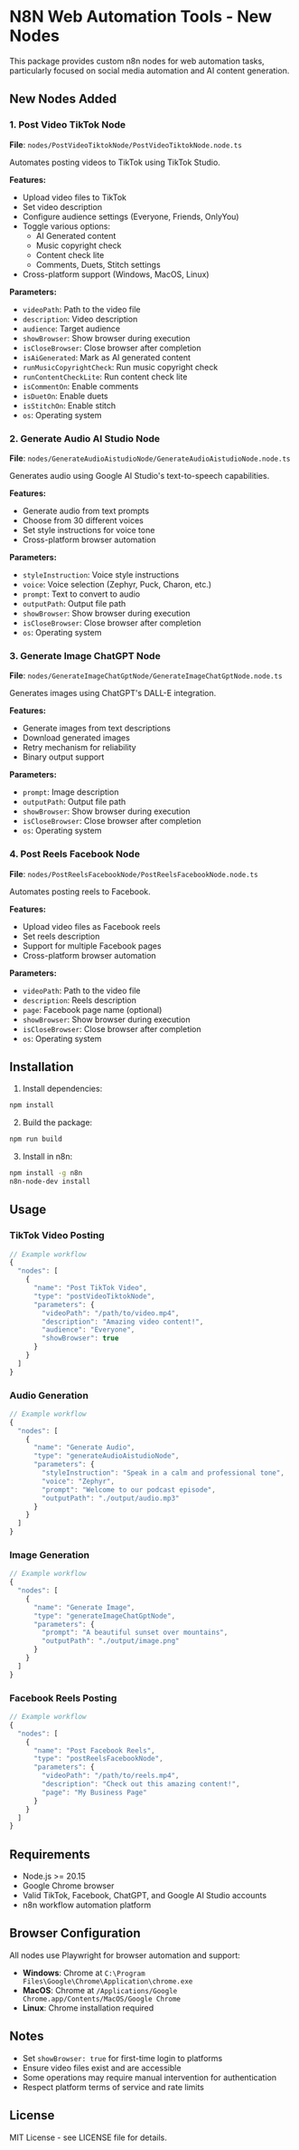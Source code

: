 # N8N Web Automation Tools - New Nodes

This package provides custom n8n nodes for web automation tasks, particularly focused on social media automation and AI content generation.

## New Nodes Added

### 1. Post Video TikTok Node

**File**: `nodes/PostVideoTiktokNode/PostVideoTiktokNode.node.ts`

Automates posting videos to TikTok using TikTok Studio.

**Features:**

- Upload video files to TikTok
- Set video description
- Configure audience settings (Everyone, Friends, OnlyYou)
- Toggle various options:
  - AI Generated content
  - Music copyright check
  - Content check lite
  - Comments, Duets, Stitch settings
- Cross-platform support (Windows, MacOS, Linux)

**Parameters:**

- `videoPath`: Path to the video file
- `description`: Video description
- `audience`: Target audience
- `showBrowser`: Show browser during execution
- `isCloseBrowser`: Close browser after completion
- `isAiGenerated`: Mark as AI generated content
- `runMusicCopyrightCheck`: Run music copyright check
- `runContentCheckLite`: Run content check lite
- `isCommentOn`: Enable comments
- `isDuetOn`: Enable duets
- `isStitchOn`: Enable stitch
- `os`: Operating system

### 2. Generate Audio AI Studio Node

**File**: `nodes/GenerateAudioAistudioNode/GenerateAudioAistudioNode.node.ts`

Generates audio using Google AI Studio's text-to-speech capabilities.

**Features:**

- Generate audio from text prompts
- Choose from 30 different voices
- Set style instructions for voice tone
- Cross-platform browser automation

**Parameters:**

- `styleInstruction`: Voice style instructions
- `voice`: Voice selection (Zephyr, Puck, Charon, etc.)
- `prompt`: Text to convert to audio
- `outputPath`: Output file path
- `showBrowser`: Show browser during execution
- `isCloseBrowser`: Close browser after completion
- `os`: Operating system

### 3. Generate Image ChatGPT Node

**File**: `nodes/GenerateImageChatGptNode/GenerateImageChatGptNode.node.ts`

Generates images using ChatGPT's DALL-E integration.

**Features:**

- Generate images from text descriptions
- Download generated images
- Retry mechanism for reliability
- Binary output support

**Parameters:**

- `prompt`: Image description
- `outputPath`: Output file path
- `showBrowser`: Show browser during execution
- `isCloseBrowser`: Close browser after completion
- `os`: Operating system

### 4. Post Reels Facebook Node

**File**: `nodes/PostReelsFacebookNode/PostReelsFacebookNode.node.ts`

Automates posting reels to Facebook.

**Features:**

- Upload video files as Facebook reels
- Set reels description
- Support for multiple Facebook pages
- Cross-platform browser automation

**Parameters:**

- `videoPath`: Path to the video file
- `description`: Reels description
- `page`: Facebook page name (optional)
- `showBrowser`: Show browser during execution
- `isCloseBrowser`: Close browser after completion
- `os`: Operating system

## Installation

1. Install dependencies:

```bash
npm install
```

2. Build the package:

```bash
npm run build
```

3. Install in n8n:

```bash
npm install -g n8n
n8n-node-dev install
```

## Usage

### TikTok Video Posting

```javascript
// Example workflow
{
  "nodes": [
    {
      "name": "Post TikTok Video",
      "type": "postVideoTiktokNode",
      "parameters": {
        "videoPath": "/path/to/video.mp4",
        "description": "Amazing video content!",
        "audience": "Everyone",
        "showBrowser": true
      }
    }
  ]
}
```

### Audio Generation

```javascript
// Example workflow
{
  "nodes": [
    {
      "name": "Generate Audio",
      "type": "generateAudioAistudioNode",
      "parameters": {
        "styleInstruction": "Speak in a calm and professional tone",
        "voice": "Zephyr",
        "prompt": "Welcome to our podcast episode",
        "outputPath": "./output/audio.mp3"
      }
    }
  ]
}
```

### Image Generation

```javascript
// Example workflow
{
  "nodes": [
    {
      "name": "Generate Image",
      "type": "generateImageChatGptNode",
      "parameters": {
        "prompt": "A beautiful sunset over mountains",
        "outputPath": "./output/image.png"
      }
    }
  ]
}
```

### Facebook Reels Posting

```javascript
// Example workflow
{
  "nodes": [
    {
      "name": "Post Facebook Reels",
      "type": "postReelsFacebookNode",
      "parameters": {
        "videoPath": "/path/to/reels.mp4",
        "description": "Check out this amazing content!",
        "page": "My Business Page"
      }
    }
  ]
}
```

## Requirements

- Node.js >= 20.15
- Google Chrome browser
- Valid TikTok, Facebook, ChatGPT, and Google AI Studio accounts
- n8n workflow automation platform

## Browser Configuration

All nodes use Playwright for browser automation and support:

- **Windows**: Chrome at `C:\Program Files\Google\Chrome\Application\chrome.exe`
- **MacOS**: Chrome at `/Applications/Google Chrome.app/Contents/MacOS/Google Chrome`
- **Linux**: Chrome installation required

## Notes

- Set `showBrowser: true` for first-time login to platforms
- Ensure video files exist and are accessible
- Some operations may require manual intervention for authentication
- Respect platform terms of service and rate limits

## License

MIT License - see LICENSE file for details.
